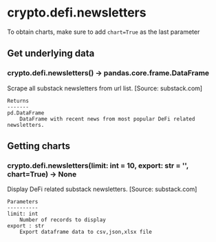 # crypto.defi.newsletters

To obtain charts, make sure to add `chart=True` as the last parameter

## Get underlying data 
### crypto.defi.newsletters() -> pandas.core.frame.DataFrame

Scrape all substack newsletters from url list.
    [Source: substack.com]

    Returns
    -------
    pd.DataFrame
        DataFrame with recent news from most popular DeFi related newsletters.

## Getting charts 
### crypto.defi.newsletters(limit: int = 10, export: str = '', chart=True) -> None

Display DeFi related substack newsletters.
    [Source: substack.com]

    Parameters
    ----------
    limit: int
        Number of records to display
    export : str
        Export dataframe data to csv,json,xlsx file

